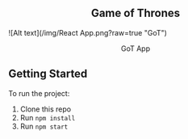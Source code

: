   <h2 align="center">Game of Thrones</h3>

<!-- ABOUT THE PROJECT -->
![Alt text](/img/React App.png?raw=true "GoT")

  <p align="center">
    GoT App
    <br />
</p>

## Getting Started

To run the project:

1. Clone this repo
2. Run `npm install`
3. Run `npm start`
